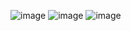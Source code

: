 ![image](https://github.com/ChantiArrakuma/Book/assets/115493105/c1b11f0b-6da6-4fb7-ab37-9424c867c8fa)
![image](https://github.com/ChantiArrakuma/Book/assets/115493105/62d36543-0104-4a2b-8222-c92b9c533197)
![image](https://github.com/ChantiArrakuma/Book/assets/115493105/3dbe5429-709d-4925-9875-971d41d13da7)


